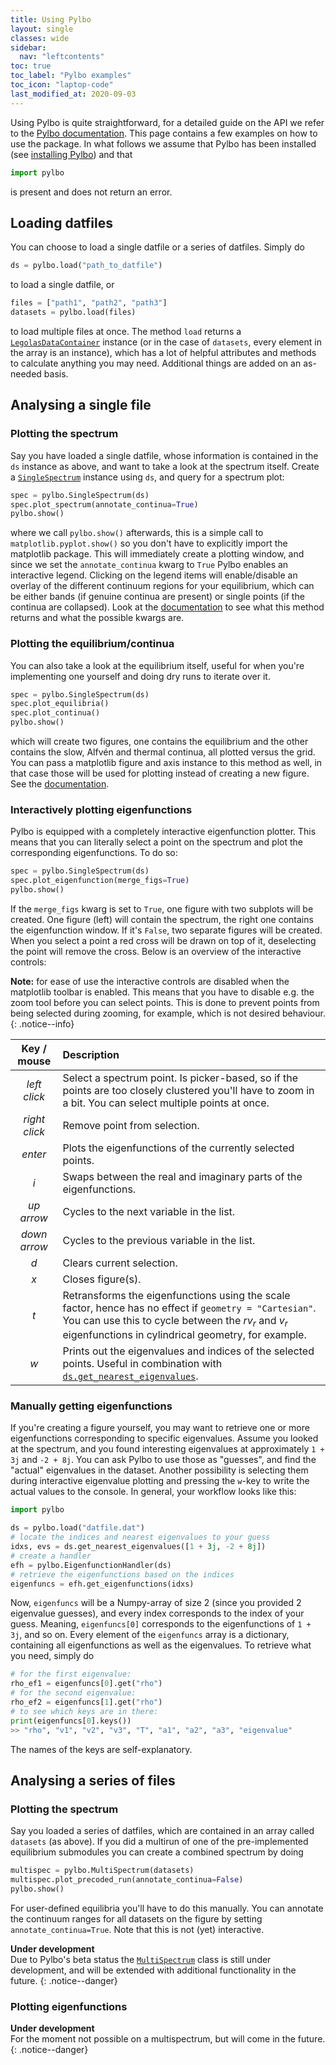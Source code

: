 ```yaml
---
title: Using Pylbo
layout: single
classes: wide
sidebar:
  nav: "leftcontents"
toc: true
toc_label: "Pylbo examples"
toc_icon: "laptop-code"
last_modified_at: 2020-09-03
---
```


Using Pylbo is quite straightforward, for a detailed guide on the API we refer to the 
[Pylbo documentation](../../src-docs/sphinx/autoapi/pylbo/index.html). This page contains a 
few examples on how to use the package. In what follows we assume that Pylbo has been installed 
(see [installing Pylbo](../installing_pylbo)) and that
```python
import pylbo
```
is present and does not return an error.

## Loading datfiles
You can choose to load a single datfile or a series of datfiles. Simply do
```python 
ds = pylbo.load("path_to_datfile")
```
to load a single datfile, or
```python 
files = ["path1", "path2", "path3"]
datasets = pylbo.load(files)
```
to load multiple files at once. The method `load` returns a 
[`LegolasDataContainer`](../../src-docs/sphinx/autoapi/pylbo/index.html#pylbo.LegolasDataContainer)
instance (or in the case of `datasets`, every element in the array is an instance),
which has a lot of helpful attributes and methods to calculate anything you may need.
Additional things are added on an as-needed basis.

## Analysing a single file
### Plotting the spectrum
Say you have loaded a single datfile, whose information is contained in the `ds` instance as above, and want to
take a look at the spectrum itself. 
Create a [`SingleSpectrum`](../../src-docs/sphinx/autoapi/pylbo/visualisations/spectrum/index.html#pylbo.SingleSpectrum) 
instance using `ds`, and query for a spectrum plot:
```python 
spec = pylbo.SingleSpectrum(ds)
spec.plot_spectrum(annotate_continua=True)
pylbo.show()
```
where we call `pylbo.show()` afterwards, this is a simple call to `matplotlib.pyplot.show()` so you don't have
to explicitly import the matplotlib package. This will immediately create a plotting window, and since
we set the `annotate_continua` kwarg to `True` Pylbo enables an interactive legend. Clicking on the legend items will 
enable/disable an overlay of the different continuum regions for your equilibrium, which can be either bands
(if genuine continua are present) or single points (if the continua are collapsed). Look at the 
[documentation](../../src-docs/sphinx/autoapi/pylbo/index.html#pylbo.SingleSpectrum.plot_spectrum) to see
what this method returns and what the possible kwargs are.

### Plotting the equilibrium/continua
You can also take a look at the equilibrium itself, useful for when you're implementing one yourself and doing
dry runs to iterate over it.
```python 
spec = pylbo.SingleSpectrum(ds)
spec.plot_equilibria()
spec.plot_continua()
pylbo.show()
```
which will create two figures, one contains the equilibrium and the other contains the slow, Alfvén and thermal continua,
all plotted versus the grid. You can pass a matplotlib figure and axis instance to this method as well, in that case
those will be used for plotting instead of creating a new figure.
See the [documentation](../../src-docs/sphinx/autoapi/pylbo/index.html#pylbo.SingleSpectrum.plot_continua).

### Interactively plotting eigenfunctions
Pylbo is equipped with a completely interactive eigenfunction plotter. This means that you can literally select a point
on the spectrum and plot the corresponding eigenfunctions. To do so:
```python 
spec = pylbo.SingleSpectrum(ds)
spec.plot_eigenfunction(merge_figs=True)
pylbo.show()
```
If the `merge_figs` kwarg is set to `True`, one figure with two subplots will be created. One figure (left) will contain
the spectrum, the right one contains the eigenfunction window. If it's `False`, two separate figures will be created.
When you select a point a red cross will be drawn on top of it, deselecting the point will remove the cross.
Below is an overview of the interactive controls:

**Note:** for ease of use the interactive controls are disabled when the matplotlib toolbar is enabled. This means that
you have to disable e.g. the zoom tool before you can select points. This is done to prevent points from being selected
during zooming, for example, which is not desired behaviour.
{: .notice--info}

| Key / mouse    | Description     |
| :---:         | :----          |
| _left click_ | Select a spectrum point. Is picker-based, so if the points are too closely clustered you'll have to zoom in a bit. You can select multiple points at once. |
| _right click_ | Remove point from selection. |
| _enter_ | Plots the eigenfunctions of the currently selected points. |
| _i_ | Swaps between the real and imaginary parts of the eigenfunctions. |
| _up arrow_ | Cycles to the next variable in the list. |
| _down arrow_ | Cycles to the previous variable in the list. |
| _d_ | Clears current selection. |
| _x_ | Closes figure(s). |
| _t_ | Retransforms the eigenfunctions using the scale factor, hence has no effect if `geometry = "Cartesian"`. You can use this to cycle between the $rv_r$ and $v_r$ eigenfunctions in cylindrical geometry, for example. |
| _w_ | Prints out the eigenvalues and indices of the selected points. Useful in combination with [`ds.get_nearest_eigenvalues`](../../src-docs/sphinx/autoapi/pylbo/index.html#pylbo.LegolasDataContainer.get_nearest_eigenvalues). |

### Manually getting eigenfunctions
If you're creating a figure yourself, you may want to retrieve one or more eigenfunctions corresponding to specific
eigenvalues. Assume you looked at the spectrum, and you found interesting eigenvalues at approximately `1 + 3j` 
and `-2 + 8j`. You can ask Pylbo to use those as "guesses", and find the "actual" eigenvalues in the dataset.
Another possibility is selecting them during interactive eigenvalue plotting and pressing the `w`-key to write the
actual values to the console. In general, your workflow looks like this:
```python
import pylbo 

ds = pylbo.load("datfile.dat")
# locate the indices and nearest eigenvalues to your guess
idxs, evs = ds.get_nearest_eigenvalues([1 + 3j, -2 + 8j])
# create a handler
efh = pylbo.EigenfunctionHandler(ds)
# retrieve the eigenfunctions based on the indices
eigenfuncs = efh.get_eigenfunctions(idxs)
```
Now, `eigenfuncs` will be a Numpy-array of size 2 (since you provided 2 eigenvalue guesses), and every index corresponds
to the index of your guess. Meaning, `eigenfuncs[0]` corresponds to the eigenfunctions of `1 + 3j`, and so on.
Every element of the `eigenfuncs` array is a dictionary, containing all eigenfunctions as well as the eigenvalues.
To retrieve what you need, simply do
```python 
# for the first eigenvalue:
rho_ef1 = eigenfuncs[0].get("rho")
# for the second eigenvalue:
rho_ef2 = eigenfuncs[1].get("rho")
# to see which keys are in there:
print(eigenfuncs[0].keys())
>> "rho", "v1", "v2", "v3", "T", "a1", "a2", "a3", "eigenvalue"
```
The names of the keys are self-explanatory.


## Analysing a series of files
### Plotting the spectrum
Say you loaded a series of datfiles, which are contained in an array called `datasets` (as above).
If you did a multirun of one of the pre-implemented equilibrium submodules you can create a combined 
spectrum by doing
```python 
multispec = pylbo.MultiSpectrum(datasets)
multispec.plot_precoded_run(annotate_continua=False)
pylbo.show()
```
For user-defined equilibria you'll have to do this manually. You can annotate the continuum ranges for all
datasets on the figure by setting `annotate_continua=True`. Note that this is not (yet) interactive.

**Under development** <i class="fas fa-hard-hat"></i> <i class="fas fa-hammer"></i>  
Due to Pylbo's beta status the [`MultiSpectrum`](../../src-docs/sphinx/autoapi/pylbo/visualisations/spectrum/index.html#pylbo.visualisations.spectrum.MultiSpectrum)
class is still under development, and will be extended with additional functionality in the future.
{: .notice--danger}

### Plotting eigenfunctions
**Under development** <i class="fas fa-hard-hat"></i> <i class="fas fa-hammer"></i>  
For the moment not possible on a multispectrum, but will come in the future.
{: .notice--danger}